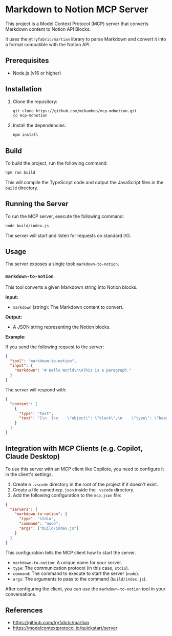 # Markdown to Notion MCP Server

This project is a Model Context Protocol (MCP) server that converts Markdown content to Notion API Blocks.

It uses the `@tryfabric/martian` library to parse Markdown and convert it into a format compatible with the Notion API.

## Prerequisites

- Node.js (v16 or higher)

## Installation

1. Clone the repository:
   ```bash
   git clone https://github.com/mikamboo/mcp-mdnotion.git
   cd mcp-mdnotion
   ```

2. Install the dependencies:
   ```bash
   npm install
   ```

## Build

To build the project, run the following command:

```bash
npm run build
```

This will compile the TypeScript code and output the JavaScript files in the `build` directory.

## Running the Server

To run the MCP server, execute the following command:

```bash
node build/index.js
```

The server will start and listen for requests on standard I/O.

## Usage

The server exposes a single tool: `markdown-to-notion`.

### `markdown-to-notion`

This tool converts a given Markdown string into Notion blocks.

**Input:**

- `markdown` (string): The Markdown content to convert.

**Output:**

- A JSON string representing the Notion blocks.

**Example:**

If you send the following request to the server:

```json
{
  "tool": "markdown-to-notion",
  "input": {
    "markdown": "# Hello World\n\nThis is a paragraph."
  }
}
```

The server will respond with:

```json
{
  "content": [
    {
      "type": "text",
      "text": "[\n  {\n    \"object\": \"block\",\n    \"type\": \"heading_1\",\n    \"heading_1\": {\n      \"rich_text\": [\n        {\n          \"type\": \"text\",\n          \"text\": {\n            \"content\": \"Hello World\"\n          }\n        }\n      ]\n    }\n  },\n  {\n    \"object\": \"block\",\n    \"type\": \"paragraph\",\n    \"paragraph\": {\n      \"rich_text\": [\n        {\n          \"type\": \"text\",\n          \"text\": {\n            \"content\": \"This is a paragraph.\"\n          }\n        }\n      ]\n    }\n  }\n]"
    }
  ]
}
```

## Integration with MCP Clients (e.g. Copilot, Claude Desktop)

To use this server with an MCP client like Copilote, you need to configure it in the client's settings.

1.  Create a `.vscode` directory in the root of the project if it doesn't exist.
2.  Create a file named `mcp.json` inside the `.vscode` directory.
3.  Add the following configuration to the `mcp.json` file:

```json
{
  "servers": {
    "markdown-to-notion": {
      "type": "stdio",
      "command": "node",
      "args": ["build/index.js"]
    }
  }
}
```

This configuration tells the MCP client how to start the server.

- `markdown-to-notion`: A unique name for your server.
- `type`: The communication protocol (in this case, `stdio`).
- `command`: The command to execute to start the server (`node`).
- `args`: The arguments to pass to the command (`build/index.js`).

After configuring the client, you can use the `markdown-to-notion` tool in your conversations.

## References

* https://github.com/tryfabric/martian
* https://modelcontextprotocol.io/quickstart/server
